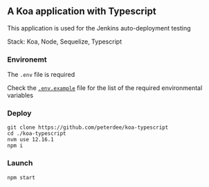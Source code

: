 ## A Koa application with Typescript

This application is used for the Jenkins auto-deployment testing

Stack: Koa, Node, Sequelize, Typescript

### Environemt

The `.env` file is required

Check the [`.env.example`](.env.example) file for the list of the required environmental variables

### Deploy

```shell script
git clone https://github.com/peterdee/koa-typescript
cd ./koa-typescript
nvm use 12.16.1
npm i
```

### Launch

```shell script
npm start
```
